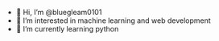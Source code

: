 - 👋 Hi, I’m @bluegleam0101
- 👀 I’m interested in machine learning and web development
- 🌱 I’m currently learning python
